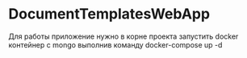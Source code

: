 # DocumentTemplatesWebApp

Для работы приложение нужно в корне проекта запустить docker контейнер с mongo выполнив команду docker-compose up -d
